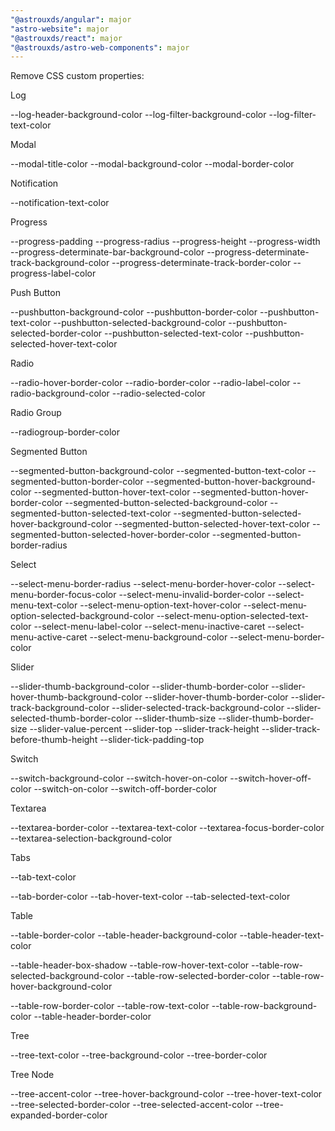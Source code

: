 ```yaml
---
"@astrouxds/angular": major
"astro-website": major
"@astrouxds/react": major
"@astrouxds/astro-web-components": major
---
```


Remove CSS custom properties:

Log

--log-header-background-color
--log-filter-background-color
--log-filter-text-color

Modal

--modal-title-color
--modal-background-color
--modal-border-color

Notification

--notification-text-color

Progress

--progress-padding
--progress-radius
--progress-height
--progress-width
--progress-determinate-bar-background-color
--progress-determinate-track-background-color
--progress-determinate-track-border-color
--progress-label-color

Push Button

--pushbutton-background-color
--pushbutton-border-color
--pushbutton-text-color
--pushbutton-selected-background-color
--pushbutton-selected-border-color
--pushbutton-selected-text-color
--pushbutton-selected-hover-text-color

Radio

--radio-hover-border-color
--radio-border-color
--radio-label-color
--radio-background-color
--radio-selected-color

Radio Group

--radiogroup-border-color

Segmented Button

--segmented-button-background-color
--segmented-button-text-color
--segmented-button-border-color
--segmented-button-hover-background-color
--segmented-button-hover-text-color
--segmented-button-hover-border-color
--segmented-button-selected-background-color
--segmented-button-selected-text-color
--segmented-button-selected-hover-background-color
--segmented-button-selected-hover-text-color
--segmented-button-selected-hover-border-color
--segmented-button-border-radius

Select

--select-menu-border-radius
--select-menu-border-hover-color
--select-menu-border-focus-color
--select-menu-invalid-border-color
--select-menu-text-color
--select-menu-option-text-hover-color
--select-menu-option-selected-background-color
--select-menu-option-selected-text-color
--select-menu-label-color
--select-menu-inactive-caret
--select-menu-active-caret
--select-menu-background-color
--select-menu-border-color

Slider

--slider-thumb-background-color
--slider-thumb-border-color
--slider-hover-thumb-background-color
--slider-hover-thumb-border-color
--slider-track-background-color
--slider-selected-track-background-color
--slider-selected-thumb-border-color
--slider-thumb-size
--slider-thumb-border-size
--slider-value-percent
--slider-top
--slider-track-height
--slider-track-before-thumb-height
--slider-tick-padding-top

Switch

--switch-background-color
--switch-hover-on-color
--switch-hover-off-color
--switch-on-color
--switch-off-border-color

Textarea

--textarea-border-color
--textarea-text-color
--textarea-focus-border-color
--textarea-selection-background-color

Tabs

--tab-text-color

--tab-border-color
--tab-hover-text-color
--tab-selected-text-color

Table

--table-border-color
--table-header-background-color
--table-header-text-color

--table-header-box-shadow
--table-row-hover-text-color
--table-row-selected-background-color
--table-row-selected-border-color
--table-row-hover-background-color

--table-row-border-color
--table-row-text-color
--table-row-background-color
--table-header-border-color

Tree

--tree-text-color
--tree-background-color
--tree-border-color

Tree Node

--tree-accent-color
--tree-hover-background-color
--tree-hover-text-color
--tree-selected-border-color
--tree-selected-accent-color
--tree-expanded-border-color

